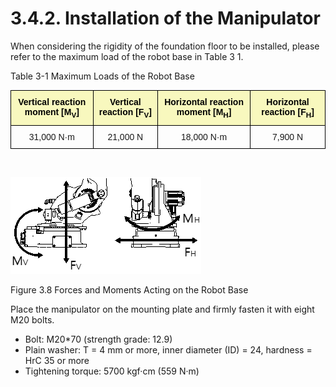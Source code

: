 ﻿# 3.4.2. Installation of the Manipulator

When considering the rigidity of the foundation floor to be installed, please refer to the maximum load of the robot base in Table 3 1.

Table 3-1 Maximum Loads of the Robot Base

<style type="text/css">
.tg  {border-collapse:collapse;border-spacing:0;}
.tg td{border-color:black;border-style:solid;border-width:1px;font-family:Arial, sans-serif;font-size:14px;
  overflow:hidden;padding:10px 5px;word-break:normal;}
.tg th{border-color:black;border-style:solid;border-width:1px;font-family:Arial, sans-serif;font-size:14px;
  font-weight:normal;overflow:hidden;padding:10px 5px;word-break:normal;}
.tg .tg-baqh{text-align:center;vertical-align:top}
.tg .tg-69va{background-color:#f8f8be;color:#000000;font-weight:bold;text-align:center;vertical-align:top}
</style>
<table class="tg">
<thead>
  <tr>
    <th class="tg-69va">Vertical reaction moment [M<sub>V</sub>]</th>
    <th class="tg-69va">Vertical reaction [F<sub>V</sub>]</th>
    <th class="tg-69va">Horizontal reaction moment [M<sub>H</sub>]</th>
    <th class="tg-69va">Horizontal reaction [F<sub>H</sub>]</th>
  </tr>
</thead>
<tbody>
  <tr>
    <td class="tg-baqh">31,000 N·m</td>
    <td class="tg-baqh">21,000 N</td>
    <td class="tg-baqh">18,000 N·m</td>
    <td class="tg-baqh">7,900 N</td>
  </tr>
</tbody>
</table>

<br>

![](../../_assets/그림_3.8_로봇_베이스에_작용하는_힘과_모멘트.png  )

Figure 3.8 Forces and Moments Acting on the Robot Base

Place the manipulator on the mounting plate and firmly fasten it with eight M20 bolts.

*	Bolt: M20*70 (strength grade: 12.9) 
*	Plain washer: T = 4 mm or more, inner diameter (ID) = 24, hardness = HrC 35 or more
*	Tightening torque: 5700 kgf·cm (559 N·m)




